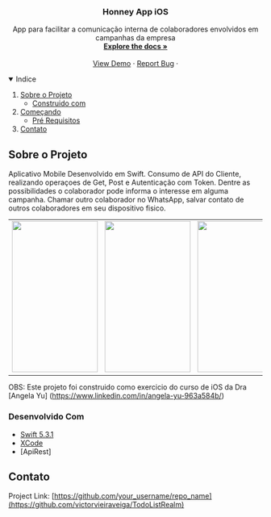 <!--
*** Thanks for checking out the Best-README-Template. If you have a suggestion
*** that would make this better, please fork the repo and create a pull request
*** or simply open an issue with the tag "enhancement".
*** Thanks again! Now go create something AMAZING! :D
-->



<!-- TODO LIST -->
<!--
*** I'm using markdown "reference style" links for readability.
*** Reference links are enclosed in brackets [ ] instead of parentheses ( ).
*** See the bottom of this document for the declaration of the reference variables
*** for contributors-url, forks-url, etc. This is an optional, concise syntax you may use.
*** https://www.markdownguide.org/basic-syntax/#reference-style-links
-->



<!-- PROJECT LOGO -->
<br />
<p align="center">
  

  <h3 align="center">Honney App iOS</h3>

  <p align="center">
    App para facilitar a comunicação interna de colaboradores envolvidos em campanhas da empresa
    <br />
    <a href="https://github.com/victorvieiraveiga/HoneySms"><strong>Explore the docs »</strong></a>
    <br />
    <br />
    <a href="https://github.com/victorvieiraveiga/HoneySms">View Demo</a>
    ·
    <a href="https://github.com/victorvieiraveiga/HoneySms/issues">Report Bug</a>
    ·
</p>



<!-- TABLE OF CONTENTS -->
<details open="open">
  <summary>Indice</summary>
  <ol>
    <li>
      <a href="#about-the-project">Sobre o Projeto</a>
      <ul>
        <li><a href="#built-with">Construido com</a></li>
      </ul>
    </li>
    <li>
      <a href="#getting-started">Começando</a>
      <ul>
        <li><a href="#prerequisites">Pré Requisitos</a></li>
      </ul>
    </li>
    <li><a href="#contact">Contato</a></li>
  </ol>
</details>



<!-- ABOUT THE PROJECT -->
## Sobre o Projeto

Aplicativo Mobile Desenvolvido em Swift. Consumo de API do Cliente, realizando operaçoes de Get, Post e Autenticação com Token.
Dentre as possibilidades o colaborador pode informa o interesse em alguma campanha. Chamar outro colaborador no WhatsApp, salvar contato de outros colaboradores em seu dispositivo fisico.

<table>
  <tbody>
    <tr>
      <td> <img src="images/img4.png" height="300" width="170" /> </td>
      <td> <img src="images/img4.png" height="300" width="170" /> </td>
      <td> <img src="images/img3.png" height="300" width="170" /> </td>
      <td> <img src="images/img2.png" height="300" width="170" /> </td>
      <td> <img src="images/img1.png" height="300" width="170" /> </td>
    </tr>
  </tbody>
</table>

OBS: Este projeto foi construido como exercicio do curso de iOS da Dra [Angela Yu] (https://www.linkedin.com/in/angela-yu-963a584b/)


### Desenvolvido Com

* [Swift 5.3.1](https://www.apple.com/br/swift/)
* [XCode](https://developer.apple.com/xcode/)
* [ApiRest]



<!-- CONTACT -->
## Contato

Project Link: [https://github.com/your_username/repo_name](https://github.com/victorvieiraveiga/TodoListRealm)








